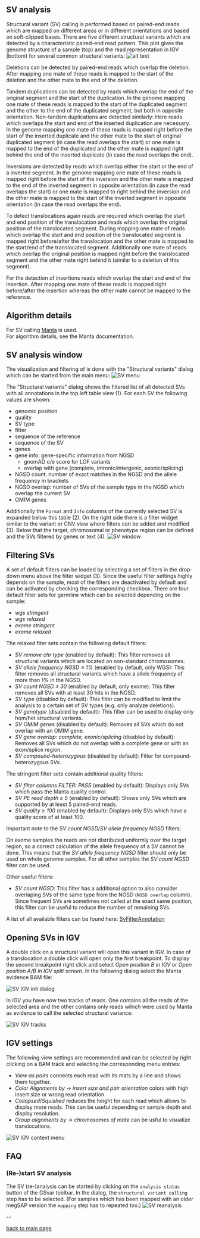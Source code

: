 ## SV analysis

Structural variant (SV) calling is performed based on paired-end reads which are mapped on different areas or in different orientations and based on soft-clipped bases.
There are five different structural variants which are detected by a characteristic paired-end read pattern. This plot gives the genome structure of a sample (top) and the read representation in IGV (bottom) for several common structural variants:
![alt text](sv_read_pattern.png)

Deletions can be detected by paired-end reads which overlap the deletion. After mapping one mate of these reads is mapped to the start of the deletion and the other mate to the end of the deletion. 

Tandem duplications can be detected by reads which overlap the end of the original segment and the start of the duplication. In the genome mapping one mate of these reads is mapped to the start of the duplicated segment and the other to the end of the duplicated segment, but both in opposite orientation. Non-tandem duplications are detected similarly: Here reads which overlaps the start and end of the inserted duplication are necessary. In the genome mapping one mate of these reads is mapped right before the start of the inserted duplicate and the other mate to the start of original duplicated segment (in case the read overlaps the start) or one mate is mapped to the end of the duplicated and the other mate is mapped right behind the end of the inserted duplicate (in case the read overlaps the end).

Inversions are detected by reads which overlap either the start or the end of a inverted segment. In the genome mapping one mate of these reads is mapped right before the start of the inversion and the other mate is mapped to the end of the inverted segment in opposite orientation (in case the read overlaps the start) or one mate is mapped to right behind the inversion and the other mate is mapped to the start of the inverted segment in opposite orientation (in case the read overlaps the end).

To detect translocations again reads are required which overlap the start and end position of the translocation and reads which overlap the original position of the translocated segment. During mapping one mate of reads which overlap the start and end position of the translocated segment is mapped right before/after the translocation and the other mate is mapped to the start/end of the translocated segment. Additionally one mate of reads which overlap the original position is mapped right before the translocated segment and the other mate right behind it (similar to a deletion of this segment).

For the detection of insertions reads which overlap the start and end of the insertion. After mapping one mate of these reads is mapped right before/after the insertion whereas the other mate cannot be mapped to the reference.


## Algorithm details

For SV calling [Manta](https://github.com/Illumina/manta) is used.  
For algorithm details, see the Manta documentation.

## SV analysis window

The visualization and filtering of is done with the "Structural variants" dialog which can be started from the main menu:
![SV menu](sv_menu.png)

The "Structural variants" dialog shows the filtered list of all detected SVs with all annotations in the top left table view (1). For each SV the following values are shown:

* genomic position
* quality
* SV type
* filter
* sequence of the reference
* sequence of the SV
* genes
* gene info: gene-specific information from NGSD
	* gnomAD o/e score for LOF variants
	* overlap with gene (complete, intronic/intergenic, exonic/splicing) 
* NGSD count: number of exact matches in the NGSD and the allele frequency in brackets
* NGSD overlap: number of SVs of the sample type in the NGSD which overlap the current SV
* OMIM genes	

Additionally the `Format` and `Info` columns of the currently selected SV is expanded below this table (2). On the right side there is a filter widget similar to the variant or CNV view where filters can be added and modified (3). Below that the target, chromosomal or phenotype region can be defined and the SVs filtered by genes or text (4). 
![SV window](sv_window.png)

## Filtering SVs

A set of default filters can be loaded by selecting a set of filters in the drop-down menu above the filter widget (3). Since the useful filter settings highly depends on the sample, most of the filters are deactivated by default and can be activated by checking the corresponding checkbox. There are four default filter sets for germline which can be selected depending on the sample:

* *wgs stringent*
* *wgs relaxed*
* *exome stringent*
* *exome relaxed*

The relaxed fiter sets contain the following default filters:

* *SV remove chr type* (enabled by default): This filter removes all structural variants which are located on non-standard chromosomes.
* *SV allele frequency NGSD ≤ 1%* (enabled by default, only WGS): This filter removes all structural variants which have a allele frequency of more than 1% in the NGSD.
* *SV count NGSD ≤ 30* (enabled by default, only exome): This filter removes all SVs with at least 30 hits in the NGSD.
* *SV type* (disabled by default): This filter can be modified to limit the analysis to a certain set of SV types (e.g. only analyze deletions).
* *SV genotype* (disabled by default): This filter can be used to display only hom/het structural variants.
* *SV OMIM genes* (disabled by default): Removes all SVs which do not overlap with an OMIM gene.
* *SV gene overlap: complete, exonic/splicing* (disabled by default): Removes all SVs which do not overlap with a complete gene or with an exon/splice region.
* *SV compound-heterozygous* (disabled by default): Filter for compound-heterozygous SVs.

The stringent filter sets contain additional quality filters:

* *SV filter columns FILTER: PASS* (enabled by default): Displays only SVs which pass the Manta quality control.
* *SV PE read depth ≥ 5* (enabled by default): Shows only SVs which are supported by at least 5 paired-end reads.
* *SV quality ≥ 100* (enabled by default): Displays only SVs which have a quality score of at least 100.

Important note to the *SV count NGSD*/*SV allele frequency NGSD* filters: 

On exome samples the reads are not distributed uniformly over the target region, so a correct calculation of the allele frequency of a SV cannot be done. This means that the *SV allele frequency NGSD* filter should only be used on whole genome samples. For all other samples the *SV count NGSD* filter can be used.

Other useful filters:

* *SV count NGSD*: This filter has a additional option to also consider overlaping SVs of the same type from the NGSD (`NGSD overlap` column). Since frequent SVs are sometimes not called at the exact same position, this filter can be useful to reduce the number of remaining SVs.


A list of all available filters can be found here: [SvFilterAnnotation](https://github.com/imgag/ngs-bits/blob/master/doc/tools/SvFilterAnnotations.md)

## Opening SVs in IGV

A double click on a structural variant will open this variant in IGV. In case of a translocation a double click will open only the first breakpoint. To display the second breakpoint right click and select *Open position B in IGV* or *Open position A/B in IGV split screen*. In the following dialog select the Manta evidence BAM file:

![SV IGV init dialog](sv_igv_initdlg.png)

In IGV you have now two tracks of reads. One contains all the reads of the selected area and the other contains only reads wihich were used by Manta as evidence to call the selected structural variance:

![SV IGV tracks](sv_igv_tracks.png)

## IGV settings

The following view settings are recommended and can be selected by right clicking on a BAM track and selecting the corresponding menu entries:

* *View as pairs* connects each read with its mats by a line and shows them together.
* *Color Alignments by* -> *insert size and pair orientation* colors with high insert size or wrong read orientation.
* *Collapsed*/*Squished* reduces the height for each read which allows to display more reads. This can be useful depending on sample depth and display resolution.
* *Group alignments by* -> *chromosomes of mate* can be usful to visualize translocations.

![SV IGV context menu](sv_igv_contextMenu.png)



## FAQ

### (Re-)start SV analysis

The SV (re-)analysis can be started by clicking on the `analysis status` button of the GSvar toolbar. In the dialog, the `structural variant calling` step has to be selected. (For samples which has been mapped with an older megSAP version the `mapping` step has to repeated too.)
![SV reanalysis](sv_reanalysis.png)


--

[back to main page](index.md)
